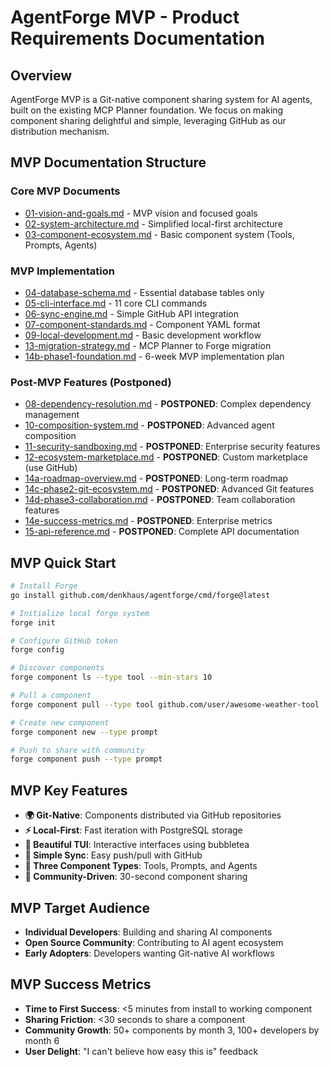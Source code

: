 # AgentForge MVP - Product Requirements Documentation

## Overview

AgentForge MVP is a Git-native component sharing system for AI agents, built on the existing MCP Planner foundation. We focus on making component sharing delightful and simple, leveraging GitHub as our distribution mechanism.

## MVP Documentation Structure

### Core MVP Documents
- [01-vision-and-goals.md](./01-vision-and-goals.md) - MVP vision and focused goals
- [02-system-architecture.md](./02-system-architecture.md) - Simplified local-first architecture
- [03-component-ecosystem.md](./03-component-ecosystem.md) - Basic component system (Tools, Prompts, Agents)

### MVP Implementation
- [04-database-schema.md](./04-database-schema.md) - Essential database tables only
- [05-cli-interface.md](./05-cli-interface.md) - 11 core CLI commands
- [06-sync-engine.md](./06-sync-engine.md) - Simple GitHub API integration
- [07-component-standards.md](./07-component-standards.md) - Component YAML format
- [09-local-development.md](./09-local-development.md) - Basic development workflow
- [13-migration-strategy.md](./13-migration-strategy.md) - MCP Planner to Forge migration
- [14b-phase1-foundation.md](./14b-phase1-foundation.md) - 6-week MVP implementation plan

### Post-MVP Features (Postponed)
- [08-dependency-resolution.md](./08-dependency-resolution.md) - **POSTPONED**: Complex dependency management
- [10-composition-system.md](./10-composition-system.md) - **POSTPONED**: Advanced agent composition
- [11-security-sandboxing.md](./11-security-sandboxing.md) - **POSTPONED**: Enterprise security features
- [12-ecosystem-marketplace.md](./12-ecosystem-marketplace.md) - **POSTPONED**: Custom marketplace (use GitHub)
- [14a-roadmap-overview.md](./14a-roadmap-overview.md) - **POSTPONED**: Long-term roadmap
- [14c-phase2-git-ecosystem.md](./14c-phase2-git-ecosystem.md) - **POSTPONED**: Advanced Git features
- [14d-phase3-collaboration.md](./14d-phase3-collaboration.md) - **POSTPONED**: Team collaboration features
- [14e-success-metrics.md](./14e-success-metrics.md) - **POSTPONED**: Enterprise metrics
- [15-api-reference.md](./15-api-reference.md) - **POSTPONED**: Complete API documentation

## MVP Quick Start

```bash
# Install Forge
go install github.com/denkhaus/agentforge/cmd/forge@latest

# Initialize local forge system
forge init

# Configure GitHub token
forge config

# Discover components
forge component ls --type tool --min-stars 10

# Pull a component
forge component pull --type tool github.com/user/awesome-weather-tool

# Create new component
forge component new --type prompt

# Push to share with community
forge component push --type prompt
```

## MVP Key Features

- **🌍 Git-Native**: Components distributed via GitHub repositories
- **⚡ Local-First**: Fast iteration with PostgreSQL storage
- **🎨 Beautiful TUI**: Interactive interfaces using bubbletea
- **🔄 Simple Sync**: Easy push/pull with GitHub
- **🧩 Three Component Types**: Tools, Prompts, and Agents
- **🤝 Community-Driven**: 30-second component sharing

## MVP Target Audience

- **Individual Developers**: Building and sharing AI components
- **Open Source Community**: Contributing to AI agent ecosystem
- **Early Adopters**: Developers wanting Git-native AI workflows

## MVP Success Metrics

- **Time to First Success**: <5 minutes from install to working component
- **Sharing Friction**: <30 seconds to share a component
- **Community Growth**: 50+ components by month 3, 100+ developers by month 6
- **User Delight**: "I can't believe how easy this is" feedback